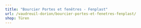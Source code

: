 ```yaml
---
title: "Bourcier Portes et fenêtres - Fenplast"
url: /vaudreuil-dorion/bourcier-portes-et-fenetres-fenplast/
shop: Türen
---
```

